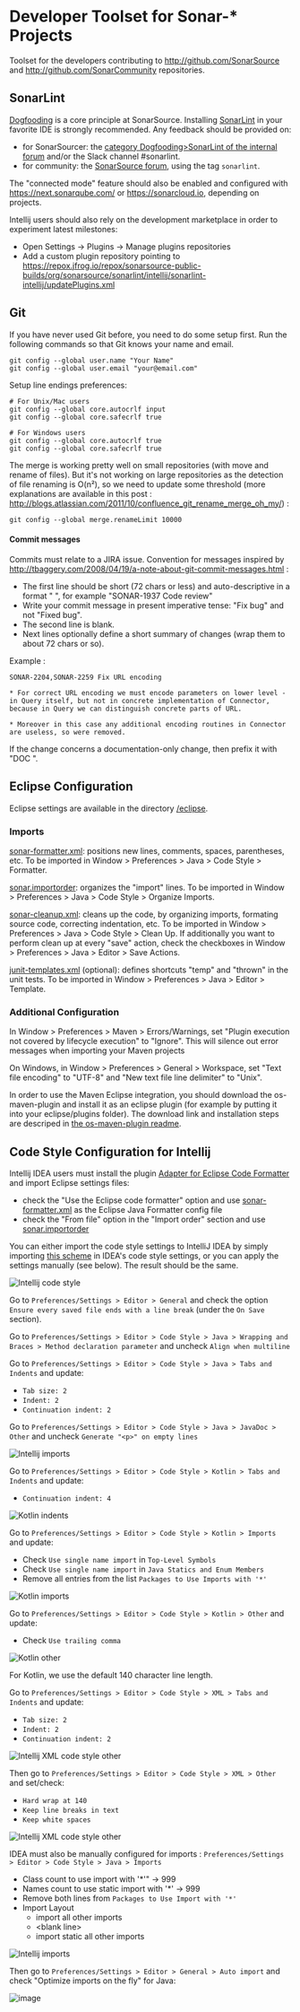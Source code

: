 # Developer Toolset for Sonar-* Projects

Toolset for the developers contributing to http://github.com/SonarSource and http://github.com/SonarCommunity repositories.

## SonarLint

[Dogfooding](https://en.wikipedia.org/wiki/Eating_your_own_dog_food) is a core principle at SonarSource. Installing [SonarLint](http://sonarlint.org/) in your favorite IDE is strongly recommended. Any feedback should be provided on:
* for SonarSourcer: the [category Dogfooding>SonarLint of the internal forum](https://discuss.sonarsource.com/c/dogfood/sl) and/or the Slack channel #sonarlint. 
* for community: the [SonarSource forum](https://community.sonarsource.com/), using the tag `sonarlint`.

The "connected mode" feature should also be enabled and configured with https://next.sonarqube.com/ or https://sonarcloud.io, depending on projects.

Intellij users should also rely on the development marketplace in order to experiment latest milestones:
* Open Settings → Plugins → Manage plugins repositories
* Add a custom plugin repository pointing to https://repox.jfrog.io/repox/sonarsource-public-builds/org/sonarsource/sonarlint/intellij/sonarlint-intellij/updatePlugins.xml

## Git

If you have never used Git before, you need to do some setup first. Run the following commands so that Git knows your name and email.

    git config --global user.name "Your Name"
    git config --global user.email "your@email.com"

Setup line endings preferences:

    # For Unix/Mac users
    git config --global core.autocrlf input
    git config --global core.safecrlf true

    # For Windows users
    git config --global core.autocrlf true
    git config --global core.safecrlf true

The merge is working pretty well on small repositories (with move and rename of files). But it's not working on large repositories as the detection of file renaming is O(n²), so we need to update some threshold (more explanations are available in this post : http://blogs.atlassian.com/2011/10/confluence_git_rename_merge_oh_my/) :

    git config --global merge.renameLimit 10000

#### Commit messages

Commits must relate to a JIRA issue. Convention for messages inspired by http://tbaggery.com/2008/04/19/a-note-about-git-commit-messages.html :

* The first line should be short (72 chars or less) and auto-descriptive in a format "<JIRA KEY> <DESCRIPTION>", for example "SONAR-1937 Code review"
* Write your commit message in present imperative tense: "Fix bug" and not "Fixed bug".
* The second line is blank.
* Next lines optionally define a short summary of changes (wrap them to about 72 chars or so).

Example :

    SONAR-2204,SONAR-2259 Fix URL encoding

    * For correct URL encoding we must encode parameters on lower level -
    in Query itself, but not in concrete implementation of Connector,
    because in Query we can distinguish concrete parts of URL.

    * Moreover in this case any additional encoding routines in Connector
    are useless, so were removed.

If the change concerns a documentation-only change, then prefix it with "DOC ".

## Eclipse Configuration

Eclipse settings are available in the directory [/eclipse](/eclipse).

### Imports

[sonar-formatter.xml](/eclipse/sonar-formatter.xml):
positions new lines, comments, spaces, parentheses, etc. To be imported in Window > Preferences > Java > Code Style > Formatter.

[sonar.importorder](/eclipse/sonar.importorder):
organizes the "import" lines. To be imported in Window > Preferences > Java > Code Style > Organize Imports.

[sonar-cleanup.xml](/eclipse/sonar-cleanup.xml):
cleans up the code, by organizing imports, formating source code, correcting indentation, etc.
To be imported in Window > Preferences > Java > Code Style > Clean Up. If additionally you want to perform clean up at every "save" action, check the checkboxes in Window > Preferences > Java > Editor > Save Actions.

[junit-templates.xml](/eclipse/junit-templates.xml) (optional):
defines shortcuts "temp" and "thrown" in the unit tests. To be imported in Window > Preferences > Java > Editor > Template.

### Additional Configuration

In Window > Preferences > Maven > Errors/Warnings, set "Plugin execution not covered by lifecycle execution" to "Ignore". This will silence out error messages when importing your Maven projects

On Windows, in Window > Preferences > General > Workspace, set "Text file encoding" to "UTF-8" and "New text file line delimiter" to "Unix".

In order to use the Maven Eclipse integration, you should download the os-maven-plugin and install it as an eclipse plugin (for example by putting it into your eclipse/plugins folder). The download link and installation steps are descriped in [the os-maven-plugin readme](https://github.com/trustin/os-maven-plugin/blob/master/README.md#user-content-issues-with-eclipse-m2e-or-other-ides).

## Code Style Configuration for Intellij

Intellij IDEA users must install the plugin [Adapter for Eclipse Code Formatter](http://plugins.jetbrains.com/plugin/?id=6546) and import Eclipse settings files:
* check the "Use the Eclipse code formatter" option and use [sonar-formatter.xml](/eclipse/sonar-formatter.xml) as the Eclipse Java Formatter config file
* check the "From file" option in the "Import order" section and use [sonar.importorder](/eclipse/sonar.importorder)

You can either import the code style settings to IntelliJ IDEA by simply importing [this scheme](intellij/codestyle_sonar_developer_toolset.xml)
in IDEA's code style settings, or you can apply the settings manually (see below). The result should be the same.

![Intellij code style](intellij/intellij-code-style.png)

Go to `Preferences/Settings > Editor > General` and check the option `Ensure every saved file ends with a line break` (under the `On Save` section).

Go to `Preferences/Settings > Editor > Code Style > Java > Wrapping and Braces > Method declaration parameter` and uncheck `Align when multiline`

Go to `Preferences/Settings > Editor > Code Style > Java > Tabs and Indents` and update:
* `Tab size: 2`
* `Indent: 2`
* `Continuation indent: 2`

Go to `Preferences/Settings > Editor > Code Style > Java > JavaDoc > Other` and uncheck `Generate "<p>" on empty lines`

![Intellij imports](intellij/intellij-java-indents.png)

Go to `Preferences/Settings > Editor > Code Style > Kotlin > Tabs and Indents` and update:
* `Continuation indent: 4`

![Kotlin indents](intellij/intellij-kotlin-indents.png)

Go to `Preferences/Settings > Editor > Code Style > Kotlin > Imports` and update:
* Check `Use single name import` in `Top-Level Symbols`
* Check `Use single name import` in `Java Statics and Enum Members`
* Remove all entries from the list `Packages to Use Imports with '*'`

![Kotlin imports](intellij/intellij-kotlin-imports.png)

Go to `Preferences/Settings > Editor > Code Style > Kotlin > Other` and update:
* Check `Use trailing comma`
  
![Kotlin other](intellij/intellij-kotlin-other.png)

For Kotlin, we use the default 140 character line length.

Go to `Preferences/Settings > Editor > Code Style > XML > Tabs and Indents` and update:
* `Tab size: 2`
* `Indent: 2`
* `Continuation indent: 2`

![Intellij XML code style other](intellij/intellij-xml-indents.png)

Then go to `Preferences/Settings > Editor > Code Style > XML > Other` and set/check:
* `Hard wrap at 140`
* `Keep line breaks in text`
* `Keep white spaces`

![Intellij XML code style other](intellij/intellij-xml-other.png)

IDEA must also be manually configured for imports : `Preferences/Settings > Editor > Code Style > Java > Imports`
* Class count to use import with '*'" -> 999
* Names count to use static import with '*' -> 999
* Remove both lines from `Packages to Use Import with '*'`
* Import Layout
  * import all other imports
  * &lt;blank line&gt;
  * import static all other imports
    
![Intellij imports](intellij/intellij-imports.png)

Then go to `Preferences/Settings > Editor > General > Auto import` and check "Optimize imports on the fly" for Java:

![image](https://user-images.githubusercontent.com/50145663/135304815-0b51f1da-16d4-4fc7-a278-a13067e78d7c.png)
